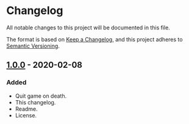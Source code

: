 # Changelog

All notable changes to this project will be documented in this file.

The format is based on [Keep a Changelog], and this project adheres to
[Semantic Versioning].

## [1.0.0] - 2020-02-08

### Added

- Quit game on death.
- This changelog.
- Readme.
- License.


[Keep a Changelog]: https://keepachangelog.com/en/1.0.0/
[Semantic Versioning]: https://semver.org/spec/v2.0.0.html
[1.0.0]: https://github.com/pragasette/ctd-on-death-alas/releases/tag/v1.0.0
